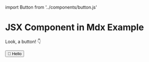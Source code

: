 import Button from '../components/button.js'
# JSX Component in Mdx Example

Look, a button! 👇

<Button>👋 Hello</Button>


